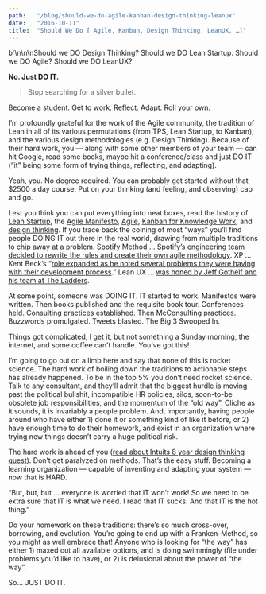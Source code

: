 ```yaml
---
path:	"/blog/should-we-do-agile-kanban-design-thinking-leanux"
date:	"2016-10-11"
title:	"Should We Do [ Agile, Kanban, Design Thinking, LeanUX, …]"
---
```


b'\n\n\nShould we DO Design Thinking? Should we DO Lean Startup. Should we DO Agile? Should we DO LeanUX?

**No. Just DO IT.**


> [](https://twitter.com/practicingdev/status/785986850787725317)Stop searching for a silver bullet.

Become a student. Get to work. Reflect. Adapt. Roll your own.

I’m profoundly grateful for the work of the Agile community, the tradition of Lean in all of its various permutations (from TPS, Lean Startup, to Kanban), and the various design methodologies (e.g. Design Thinking). Because of their hard work, you — along with some other members of your team — can hit Google, read some books, maybe hit a conference/class and just DO IT (“it” being some form of trying things, reflecting, and adapting).

Yeah, you. No degree required. You can probably get started without that $2500 a day course. Put on your thinking (and feeling, and observing) cap and go.

Lest you think you can put everything into neat boxes, read the history of [Lean Startup](http://www.salimvirani.com/the-history-of-leanstartup-and-how-to-make-sense-of-it-all/), the [Agile Manifesto](http://agilemanifesto.org/history.html), [Agile](http://techbeacon.com/agility-beyond-history%E2%80%94-legacy%E2%80%94-agile-development), [Kanban for Knowledge Work](http://www.djaa.com/brief-history-kanban-knowledge-work), and [design thinking](https://en.wikipedia.org/wiki/Design_thinking#History). If you trace back the coining of most “ways” you’ll find people DOING IT out there in the real world, drawing from multiple traditions to chip away at a problem. Spotify Method … [Spotify’s engineering team decided to rewrite the rules and create their own agile methodology](http://reqtest.com/blog/how-spotify-does-agile-a-look-at-the-spotify-engineering-culture/). XP … Kent Beck’s “[role expanded as he noted several problems they were having with their development process](https://en.wikipedia.org/wiki/Extreme_programming#Origins).” Lean UX … [was honed by Jeff Gothelf and his team at The Ladders](http://www.startuplessonslearned.com/2011/05/case-study-lean-ux-at-work.html).

At some point, someone was DOING IT. IT started to work. Manifestos were written. Then books published and the requisite book tour. Conferences held. Consulting practices established. Then McConsulting practices. Buzzwords promulgated. Tweets blasted. The Big 3 Swooped In.

Things got complicated, I get it, but not something a Sunday morning, the internet, and some coffee can’t handle. You’ve got this!

I’m going to go out on a limb here and say that none of this is rocket science. The hard work of boiling down the traditions to actionable steps has already happened. To be in the top 5% you don’t need rocket science. Talk to any consultant, and they’ll admit that the biggest hurdle is moving past the political bullshit, incompatible HR policies, silos, soon-to-be obsolete job responsibilities, and the momentum of the “old way”. Cliche as it sounds, it is invariably a people problem. And, importantly, having people around who have either 1) done it or something kind of like it before, or 2) have enough time to do their homework, and exist in an organization where trying new things doesn’t carry a huge political risk.

The hard work is ahead of you ([read about Intuits 8 year design thinking quest](https://hbr.org/2015/01/intuits-ceo-on-building-a-design-driven-company)). Don’t get paralyzed on methods. That’s the easy stuff. Becoming a learning organization — capable of inventing and adapting your system — now that is HARD.

“But, but, but … everyone is worried that IT won’t work! So we need to be extra sure that IT is what we need. I read that IT sucks. And that IT is the hot thing.”

Do your homework on these traditions: there’s so much cross-over, borrowing, and evolution. You’re going to end up with a Franken-Method, so you might as well embrace that! Anyone who is looking for “the way” has either 1) maxed out all available options, and is doing swimmingly (file under problems you’d like to have), or 2) is delusional about the power of “the way”.

So… JUST DO IT.

